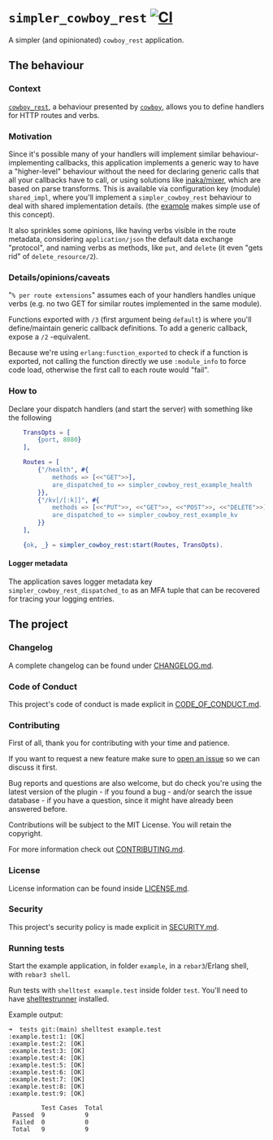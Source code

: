 # `simpler_cowboy_rest` [![CI][ci-img]][ci]

[ci]: https://github.com/paulo-ferraz-oliveira/simpler_cowboy_rest/actions
[ci-img]: https://github.com/paulo-ferraz-oliveira/simpler_cowboy_rest/actions/workflows/ci.yml/badge.svg

A simpler (and opinionated) `cowboy_rest` application.

## The behaviour

### Context

[`cowboy_rest`](https://github.com/ninenines/cowboy/blob/master/src/cowboy_rest.erl),
a behaviour presented by [`cowboy`](https://github.com/ninenines/cowboy), allows you
to define handlers for HTTP routes and verbs.

### Motivation

Since it's possible many of your handlers will implement similar behaviour-implementing
callbacks, this application implements a generic way to have a "higher-level" behaviour without
the need for declaring generic calls that all your callbacks have to call, or using
solutions like [inaka/mixer](https://github.com/inaka/mixer), which are based
on parse transforms. This is available via configuration key (module) `shared_impl`,
where you'll implement a `simpler_cowboy_rest` behaviour to deal with shared implementation details.
(the [example](https://github.com/paulo-ferraz-oliveira/simpler_cowboy_rest/tree/main/example)
makes simple use of this concept).

It also sprinkles some opinions, like having verbs visible in the route metadata,
considering `application/json` the default data exchange "protocol", and naming
verbs as methods, like `put`, and `delete` (it even "gets rid" of `delete_resource/2`).

### Details/opinions/caveats

"`% per route extensions`" assumes each of your handlers handles unique
verbs (e.g. no two GET for similar routes implemented in the same module).

Functions exported with `/3` (first argument being `default`) is where you'll define/maintain
generic callback definitions. To add a generic callback, expose a `/2` -equivalent.

Because we're using `erlang:function_exported` to check if a function is exported,
not calling the function directly we use `:module_info` to force code load,
otherwise the first call to each route would "fail".

### How to

Declare your dispatch handlers (and start the server) with something like the following

```erlang
    TransOpts = [
        {port, 8080}
    ],

    Routes = [
        {"/health", #{
            methods => [<<"GET">>],
            are_dispatched_to => simpler_cowboy_rest_example_health
        }},
        {"/kv[/[:k]]", #{
            methods => [<<"PUT">>, <<"GET">>, <<"POST">>, <<"DELETE">>],
            are_dispatched_to => simpler_cowboy_rest_example_kv
        }}
    ],

    {ok, _} = simpler_cowboy_rest:start(Routes, TransOpts).
```

#### Logger metadata

The application saves logger metadata key `simpler_cowboy_rest_dispatched_to` as an MFA
tuple that can be recovered for tracing your logging entries.

## The project

### Changelog

A complete changelog can be found under [CHANGELOG.md](https://github.com/paulo-ferraz-oliveira/simpler_cowboy_rest/blob/main/CHANGELOG.md).

### Code of Conduct

This project's code of conduct is made explicit in [CODE_OF_CONDUCT.md](https://github.com/paulo-ferraz-oliveira/simpler_cowboy_rest/blob/main/CODE_OF_CONDUCT.md).

### Contributing

First of all, thank you for contributing with your time and patience.

If you want to request a new feature make sure to
[open an issue](https://github.com/paulo-ferraz-oliveira/simpler_cowboy_rest/issues) so we can
discuss it first.

Bug reports and questions are also welcome, but do check you're using the latest version of the
plugin - if you found a bug - and/or search the issue database - if you have a question, since it
might have already been answered before.

Contributions will be subject to the MIT License.
You will retain the copyright.

For more information check out [CONTRIBUTING.md](https://github.com/paulo-ferraz-oliveira/simpler_cowboy_rest/blob/main/CONTRIBUTING.md).

### License

License information can be found inside [LICENSE.md](https://github.com/paulo-ferraz-oliveira/simpler_cowboy_rest/blob/main/LICENSE.md).

### Security

This project's security policy is made explicit in [SECURITY.md](https://github.com/paulo-ferraz-oliveira/simpler_cowboy_rest/blob/main/SECURITY.md).

### Running tests

Start the example application, in folder `example`, in a `rebar3`/Erlang shell, with
`rebar3 shell`.

Run tests with `shelltest example.test` inside folder `test`. You'll need to have
[shelltestrunner](https://github.com/simonmichael/shelltestrunner) installed.

Example output:

```console
➜  tests git:(main) shelltest example.test
:example.test:1: [OK]
:example.test:2: [OK]
:example.test:3: [OK]
:example.test:4: [OK]
:example.test:5: [OK]
:example.test:6: [OK]
:example.test:7: [OK]
:example.test:8: [OK]
:example.test:9: [OK]

         Test Cases  Total
 Passed  9           9
 Failed  0           0
 Total   9           9
```
